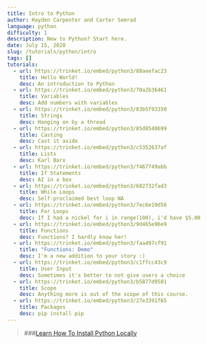 ```yaml
---
title: Intro to Python
author: Hayden Carpenter and Carter Semrad
language: python
difficulty: 1
description: New to Python? Start here.
date: July 15, 2020
slug: /tutorials/python/intro
tags: []
tutorials:
  - url: https://trinket.io/embed/python3/88aeefac23
    title: Hello World!
    desc: An introduction to Python
  - url: https://trinket.io/embed/python3/70a2b36461
    title: Variables
    desc: Add numbers with variables
  - url: https://trinket.io/embed/python3/83b5f93350
    title: Strings
    desc: Hanging on by a thread
  - url: https://trinket.io/embed/python3/85d8540699
    title: Casting
    desc: Cast it aside
  - url: https://trinket.io/embed/python3/c5352637af
    title: Lists
    desc: Karl Barx
  - url: https://trinket.io/embed/python3/f467749abb
    title: If Statements
    desc: AI in a box
  - url: https://trinket.io/embed/python3/682732fad3
    title: While Loops
    desc: Self-proclaimed best loop NA
  - url: https://trinket.io/embed/python3/7ec6e19d56
    title: For Loops
    desc: If I had a nickel for i in range(100), i'd have $5.00
  - url: https://trinket.io/embed/python3/9d465e96e9
    title: Functions
    desc: Functions? I hardly know her!
  - url: https://trinket.io/embed/python3/faa497cf91
    title: "Functions: Demo"
    desc: I'm a new addition to your story :)
  - url: https://trinket.io/embed/python3/c1ffcc43c9
    title: User Input
    desc: Sometimes it's better to not give users a choice
  - url: https://trinket.io/embed/python3/b5877d9501
    title: Scope
    desc: Anything more is out of the scope of this course.
  - url: https://trinket.io/embed/python3/27e3391f65
    title: Packages
    desc: pip install pip
---
```

> ###[Learn How To Install Python Locally](/install-python)